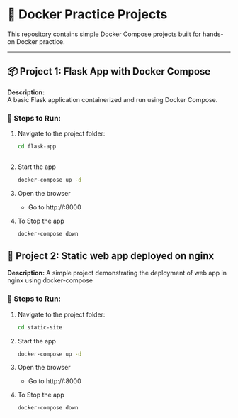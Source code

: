 # 🚀 Docker Practice Projects

This repository contains simple Docker Compose projects built for hands-on Docker practice.

---

## 📦 Project 1: Flask App with Docker Compose

**Description:**  
A basic Flask application containerized and run using Docker Compose.

### 🔧 Steps to Run:
1. Navigate to the project folder:
   ```bash
   cd flask-app
  
2. Start the app
   ```bash
   docker-compose up -d
   ```
3. Open the browser
   - Go to http://<public-ip>:8000

4. To Stop the app
   ```bash
   docker-compose down
   
## 🐳 Project 2: Static web app deployed on nginx

**Description:**
A simple project demonstrating the deployment of web app in nginx using docker-compose

### 🔧 Steps to Run:
1. Navigate to the project folder:
   ```bash
   cd static-site

2. Start the app
   ```bash
   docker-compose up -d

3. Open the browser
   - Go to http://<public-ip>:8000

4. To Stop the app
   ```bash
   docker-compose down
  



